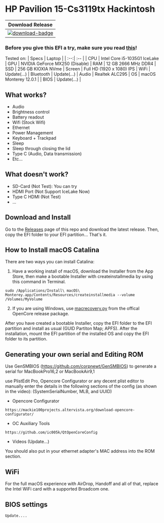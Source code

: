 # HP Pavilion 15-Cs3119tx Hackintosh
|Download Release|
|-----------------|
[![download-badge](https://img.shields.io/badge/OpenCore-0.7.5-green.svg)](https://github.com/shivalkyra/Hp-Pavilion-15-cs3119tx-Hackintosh-OpenCore/releases/ "Download status")|

### Before you give this EFI a try, make sure you read [this](#Generating-your-own-serial-and-Editing-ROM)!

Tested on:
| Specs | Laptop |
| :--:| :-- |
| CPU | Intel Core i5-1035G1 IceLake
| GPU | NVIDIA GeForce MX250 (Disable)
| RAM | 12 GB 2666 MHz DDR4 
| SSD | 256 GB KIOXIA NVme
| Screen | Full HD (1920 x 1080) IPS
| WiFi | Update(...)
| Bluetooth | Update(...)
| Audio | Realtek ALC295
| OS | macOS Monterey 12.0.1 |
| BIOS | Update(...) |

## What works?
- Audio
- Brightness control
- Battery readout
- Wifi (Stock Wifi)
- Ethernet
- Power Management
- Keyboard + Trackpad
- Sleep
- Sleep through closing the lid
- Type C (Audio, Data transmission)
- Etc...
## What doesn't work?
- SD-Card (Not Test): You can try
- HDMI Port (Not Support IceLake Now)
- Type C HDMI (Not Test)
- ...
## Download and Install
Go to the [Releases](https://github.com/SkyrilHD/HP-8570W-Hackintosh/releases/) page of this repo and download the latest release. Then, copy the EFI folder to your EFI partition... That's it.

## How to Install macOS Catalina

There are two ways you can install Catalina:

1. Have a working install of macOS, download the Installer from the App Store, then make a bootable Installer with createinstallmedia by using this command in Terminal.
```
sudo /Applications/Install\ macOS\ Monterey.app/Contents/Resources/createinstallmedia --volume /Volumes/MyVolume
```
2. If you are using Windows, use [macrecovery.py](https://dortania.github.io/OpenCore-Install-Guide/installer-guide/winblows-install.html) from the offical OpenCore release package.

After you have created a bootable Installer, copy the EFI folder to the EFI partition and install as usual (GUID Partiton Map; APFS). After the installation, mount the EFI partition of the installed OS and copy the EFI folder to its partition.
## Generating your own serial and Editing ROM

Use GenSMBIOS (https://github.com/corpnewt/GenSMBIOS) to generate a serial for MacBookPro16,2 or MacBookAir9,1

use PlistEdit Pro, Opencore Configurator or any decent plist editor to manually enter the details in the following sections of the config (as shown in the video): (SystemSerialNumber, MLB, and UUID)
+ Opencore Configurator
```
https://mackie100projects.altervista.org/download-opencore-configurator/
```
+ OC Auxiliary Tools
```
https://github.com/ic005k/QtOpenCoreConfig
```
+ Videos (Update...)

You should also put in your ethernet adapter's MAC address into the ROM section.

## WiFi
 For the full macOS experience with AirDrop, Handoff and all of that, replace the Intel WiFi card with a supported Broadcom one.

## BIOS settings
    Update....

